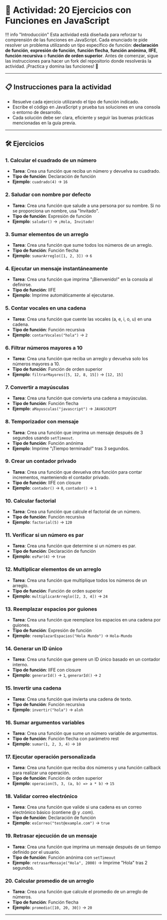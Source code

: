 # 🎯 Actividad: 20 Ejercicios con Funciones en JavaScript

!!! info "Introducción"
    Esta actividad está diseñada para reforzar tu comprensión de las funciones en JavaScript. Cada enunciado te pide resolver un problema utilizando un tipo específico de función: **declaración de función**, **expresión de función**, **función flecha**, **función anónima**, **IIFE**, **función recursiva** o **función de orden superior**. Antes de comenzar, sigue las instrucciones para hacer un fork del repositorio donde resolverás la actividad. ¡Practica y domina las funciones! 🚀

---

## 📋 Instrucciones para la actividad

- Resuelve cada ejercicio utilizando el tipo de función indicado.
- Escribe el código en JavaScript y prueba tus soluciones en una consola o entorno de desarrollo.
- Cada solución debe ser clara, eficiente y seguir las buenas prácticas mencionadas en la guía previa.

---

## 🛠️ Ejercicios

### 1. **Calcular el cuadrado de un número**
- **Tarea**: Crea una función que reciba un número y devuelva su cuadrado.
- **Tipo de función**: Declaración de función
- **Ejemplo**: `cuadrado(4)` → `16`

### 2. **Saludar con nombre por defecto**
- **Tarea**: Crea una función que salude a una persona por su nombre. Si no se proporciona un nombre, usa "Invitado".
- **Tipo de función**: Expresión de función
- **Ejemplo**: `saludar()` → `¡Hola, Invitado!`

### 3. **Sumar elementos de un arreglo**
- **Tarea**: Crea una función que sume todos los números de un arreglo.
- **Tipo de función**: Función flecha
- **Ejemplo**: `sumarArreglo([1, 2, 3])` → `6`

### 4. **Ejecutar un mensaje instantáneamente**
- **Tarea**: Crea una función que imprima "¡Bienvenido!" en la consola al definirse.
- **Tipo de función**: IIFE
- **Ejemplo**: Imprime automáticamente al ejecutarse.

### 5. **Contar vocales en una cadena**
- **Tarea**: Crea una función que cuente las vocales (a, e, i, o, u) en una cadena.
- **Tipo de función**: Función recursiva
- **Ejemplo**: `contarVocales("hola")` → `2`

### 6. **Filtrar números mayores a 10**
- **Tarea**: Crea una función que reciba un arreglo y devuelva solo los números mayores a 10.
- **Tipo de función**: Función de orden superior
- **Ejemplo**: `filtrarMayores([5, 12, 8, 15])` → `[12, 15]`

### 7. **Convertir a mayúsculas**
- **Tarea**: Crea una función que convierta una cadena a mayúsculas.
- **Tipo de función**: Función flecha
- **Ejemplo**: `aMayusculas("javascript")` → `JAVASCRIPT`

### 8. **Temporizador con mensaje**
- **Tarea**: Crea una función que imprima un mensaje después de 3 segundos usando `setTimeout`.
- **Tipo de función**: Función anónima
- **Ejemplo**: Imprime "¡Tiempo terminado!" tras 3 segundos.

### 9. **Crear un contador privado**
- **Tarea**: Crea una función que devuelva otra función para contar incrementos, manteniendo el contador privado.
- **Tipo de función**: IIFE con closure
- **Ejemplo**: `contador()` → `0`, `contador()` → `1`

### 10. **Calcular factorial**
- **Tarea**: Crea una función que calcule el factorial de un número.
- **Tipo de función**: Función recursiva
- **Ejemplo**: `factorial(5)` → `120`

### 11. **Verificar si un número es par**
- **Tarea**: Crea una función que determine si un número es par.
- **Tipo de función**: Declaración de función
- **Ejemplo**: `esPar(4)` → `true`

### 12. **Multiplicar elementos de un arreglo**
- **Tarea**: Crea una función que multiplique todos los números de un arreglo.
- **Tipo de función**: Función de orden superior
- **Ejemplo**: `multiplicarArreglo([2, 3, 4])` → `24`

### 13. **Reemplazar espacios por guiones**
- **Tarea**: Crea una función que reemplace los espacios en una cadena por guiones.
- **Tipo de función**: Expresión de función
- **Ejemplo**: `reemplazarEspacios("Hola Mundo")` → `Hola-Mundo`

### 14. **Generar un ID único**
- **Tarea**: Crea una función que genere un ID único basado en un contador interno.
- **Tipo de función**: IIFE con closure
- **Ejemplo**: `generarId()` → `1`, `generarId()` → `2`

### 15. **Invertir una cadena**
- **Tarea**: Crea una función que invierta una cadena de texto.
- **Tipo de función**: Función recursiva
- **Ejemplo**: `invertir("hola")` → `aloh`

### 16. **Sumar argumentos variables**
- **Tarea**: Crea una función que sume un número variable de argumentos.
- **Tipo de función**: Función flecha con parámetro rest
- **Ejemplo**: `sumar(1, 2, 3, 4)` → `10`

### 17. **Ejecutar operación personalizada**
- **Tarea**: Crea una función que reciba dos números y una función callback para realizar una operación.
- **Tipo de función**: Función de orden superior
- **Ejemplo**: `operacion(5, 3, (a, b) => a * b)` → `15`

### 18. **Validar correo electrónico**
- **Tarea**: Crea una función que valide si una cadena es un correo electrónico básico (contiene @ y .com).
- **Tipo de función**: Declaración de función
- **Ejemplo**: `esCorreo("test@example.com")` → `true`

### 19. **Retrasar ejecución de un mensaje**
- **Tarea**: Crea una función que imprima un mensaje después de un tiempo definido por el usuario.
- **Tipo de función**: Función anónima con `setTimeout`
- **Ejemplo**: `retrasarMensaje("Hola", 2000)` → Imprime "Hola" tras 2 segundos.

### 20. **Calcular promedio de un arreglo**
- **Tarea**: Crea una función que calcule el promedio de un arreglo de números.
- **Tipo de función**: Función flecha
- **Ejemplo**: `promedio([10, 20, 30])` → `20`

---
